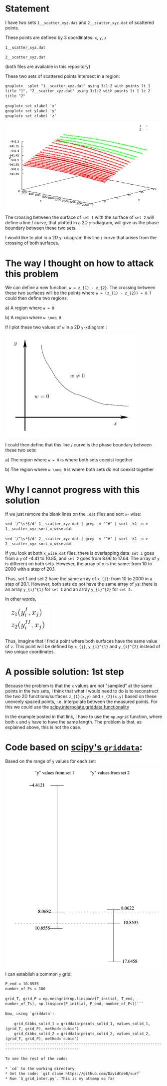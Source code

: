 # Statement

I have two sets `1__scatter_xyz.dat` and `2__scatter_xyz.dat` of scattered points.

These points are defined by 3 coordinates: `x`, `y`, `z`

`1__scatter_xyz.dat` 

`2__scatter_xyz.dat` 

(both files are available in this repository)

These two sets of scattered points intersect in a region:

    gnuplot>  splot "1__scatter_xyz.dat" using 3:1:2 with points lt 1 title "1", "2__scatter_xyz.dat" using 3:1:2 with points lt 1 lc 2 title "2"
    
    gnuplot> set xlabel 'x'
    gnuplot> set ylabel 'y'
    gnuplot> set zlabel 'z'

![Data flow](https://github.com/DavidCdeB/surf/blob/master/Images/surf.png)

The crossing between the surface of `set 1` with the surface of `set 2` will define a line / curve, that plotted in a 2D `y`-`x`diagram, will give us the phase boundary between these two sets.

I would like to plot in a 2D `y`-`x`diagram this line / curve that arises from the crossing of both surfaces.


# The way I thought on how to attack this problem

We can define a new function, `w = z_{1} - z_{2}`.
The crossing between these two surfaces will be the points where `w = (z_{1} - z_{2}) = 0`.
I could then define two regions:


a) A region where `w = 0`

b) A region where `w \neq 0`


If I plot these two values of `w` in a 2D `y`-`x`diagram :

![Data flow](https://github.com/DavidCdeB/surf/blob/master/Images/ppp.png)

I could then define that this line / curve is the phase boundary between these two sets:


a) The region where `w = 0` is where both sets coexist together

b) The region where `w \neq 0` is where both sets do not coexist together

# Why I cannot progress with this solution

If we just remove the blank lines on the `.dat` files and sort `x`- wise:

    sed '/^\s*$/d' 1__scatter_xyz.dat | grep -v "^#" | sort -k1 -n > 1__scatter_xyz_sort_x_wise.dat
    
    sed '/^\s*$/d' 2__scatter_xyz.dat | grep -v "^#" | sort -k1 -n > 2__scatter_xyz_sort_x_wise.dat

If you look at both `x_wise.dat` files, there is overlapping data:
`set 1` goes from a `y` of -4.41 to 10.85, and `set 2` goes from 8.06 to 17.64. The array of `y` is different on both sets. However, the array of `x` is the same: from 10 to 2000 with a step of 20.1.

Thus, set 1 and set 2 have the same array of `x_{j}`: from 10 to 2000 in a step of 20.1.
However, both sets do not have the same array of `y`s: there is an array `y_{i}^{1}` for `set 1` and an array `y_{i}^{2}` for `set 2`.

In other words,

![Data flow](https://github.com/DavidCdeB/surf/blob/master/Images/zz.png)

Thus, imagine that I find a point where both surfaces have the same value of `z`.
This point will be defined by `x_{j}`, `y_{i}^{1}` and `y_{i}^{2}` instead of two unique coordinates. 

# A possible solution: 1st step

Because the problem is that the `x` values are not "sampled" at the same points in the two sets,
I think that what I would need to do is to reconstruct the two 2D functions/surfaces `z_{1}(x,y)` and `z_{2}(x,y)` based on these unevenly spaced points, i.e. interpolate between the measured points. For this we could use the [scipy.interpolate.griddata functionality](https://docs.scipy.org/doc/scipy-0.18.1/reference/generated/scipy.interpolate.griddata.html)

In the example posted in that link, I have to use the `np.mgrid` function, where both `x` and `y` have to have the same length. The problem is that, as explained above, this is not the case.


# Code based on [scipy's `griddata`](https://docs.scipy.org/doc/scipy-0.18.1/reference/generated/scipy.interpolate.griddata.html): 

Based on the range of `y` values for each set:

![Data flow](https://github.com/DavidCdeB/surf/blob/master/Images/sets_y.png)

I can establish a common `y` grid:

```P_initial = 8.0622
P_end = 10.8535
number_of_Ps = 100

grid_T, grid_P = np.meshgrid(np.linspace(T_initial, T_end, number_of_Ts), np.linspace(P_initial, P_end, number_of_Ps))```

Now, using `griddata`:

    grid_Gibbs_solid_1 = griddata(points_solid_1, values_solid_1, (grid_T, grid_P), method='cubic')
    grid_Gibbs_solid_2 = griddata(points_solid_2, values_solid_2, (grid_T, grid_P), method='cubic')
-------------------------------------------------------------------------------------------------------

To see the rest of the code:

* `cd` to the working directory 
* Get the code: `git clone https://github.com/DavidCdeB/surf`
* Run `G_grid_inter.py`. This is my attemp so far
